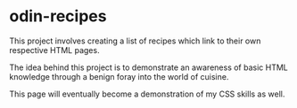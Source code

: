 # odin-recipes

This project involves creating a list of recipes which link to their own respective HTML pages. 

The idea behind this project is to demonstrate an awareness of basic HTML knowledge through a benign foray into the world of cuisine. 

This page will eventually become a demonstration of my CSS skills as well. 